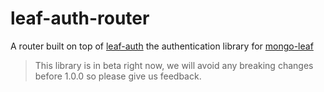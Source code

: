 # leaf-auth-router
A router built on top of [leaf-auth](https://github.com/mongo-leaf/leaf-auth) the authentication library for [mongo-leaf](https://github.com/mongo-leaf/mongo-leaf)
> This library is in beta right now, we will avoid any breaking changes before 1.0.0 so please give us feedback.